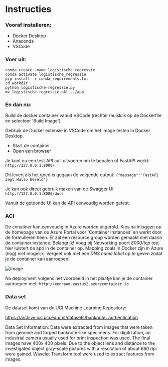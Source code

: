 # Instructies
### Vooraf installeren:
- Docker Desktop
- Anaconda
- VSCode

### Voer uit:
```
conda create -name logistische_regressie
conda activate logistische_regressie
pip install -r conda_requirements.txt
cd workdir
python logistische-regressie.py
mv logistische-regressie.pkl ../app
```

### En dan nu:
Build de docker container vanuit VSCode (rechter muisklik op de Dockerfile en selecteer 'Build Image')

Gebruik de Docker extensie in VSCode om het image testen in Docker Desktop.
- Start de container
- Open een browser

Je kunt nu een test API call uitvoeren om te bepalen of FastAPI werkt: `http://127.0.0.1:8000/`

Dit levert als het goed is gegaan de volgende output: ```{"message":"FastAPI zegt Hallo Wereld"}```
	
Je kan ook direct gebruik maken van de Swagger UI: `http://127.0.0.1:8000/docs`

Vanuit de getoonde UI kan de API eenvoudig worden getest.

### ACI
De conatiner kan eenvoudig in Azure worden uitgerold. Kies na inloggen op de homepage van de Azure Portal voor 'Container Instances' en werkt door de formulieren heen. Er zal een resource group worden gemaakt met daarin de container instance.
Belangrijk! Voeg bij Networking poort *8000/tcp* toe, hier luistert de app in de container op. Mapping zoals in Docker zijn in Azure (nog) niet mogelijk. Vergeet ook niet een *DNS name label* op te geven zodat je de container kan aanroepen.

![image](https://user-images.githubusercontent.com/57792298/178720962-3a598ee0-1fec-4fc0-b09d-ef245b7b1c41.png)

Na deployment volgens het voorbeeld in het plaatje kan je de container aanroepen met: `http://eennaam.eastus2.azurecontainer.io`

### Data set
De dataset komt van de UCI Machine Learning Repository:

https://archive.ics.uci.edu/ml/datasets/banknote+authentication

Data Set Information:
Data were extracted from images that were taken from genuine and forged banknote-like specimens. For digitization, an industrial camera usually used for print inspection was used. The final images have 400x 400 pixels. Due to the object lens and distance to the investigated object gray-scale pictures with a resolution of about 660 dpi were gained. Wavelet Transform tool were used to extract features from images.
